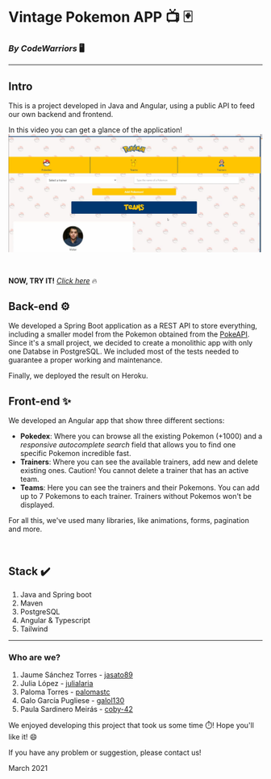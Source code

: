 # Vintage Pokemon APP 📺 🃏
### *By CodeWarriors* 🖥️

---

## Intro
This is a project developed in Java and Angular, using a public API to feed our own backend and frontend.

In this video you can get a glance of the application!
<br>
[![Video](Resources/thumbnail.JPG)](https://www.youtube.com/watch?v=iyJXKuRIe6A)






<br>

**NOW, TRY IT!**     [*Click here*](https://pokedexcodewarriors.web.app/) 🔥

## Back-end ⚙️
We developed a Spring Boot application as a REST API to store everything, including a smaller model from the Pokemon obtained from the [PokeAPI](https://pokeapi.co/).
Since it's a small project, we decided to create a monolithic app with only one Databse in PostgreSQL.
We included most of the tests needed to guarantee a proper working and maintenance.

Finally, we deployed the result on Heroku.
<br>

## Front-end ✨
We developed an Angular app that show three different sections: 
* **Pokedex**: Where you can browse all the existing Pokemon (+1000) and a *responsive autocomplete search* field that allows you to find one specific Pokemon incredible fast. 
* **Trainers**: Where you can see the available trainers, add new and delete existing ones. Caution! You cannot delete a trainer that has an active team.
* **Teams**: Here you can see the trainers and their Pokemons. You can add up to 7 Pokemons to each trainer. Trainers without Pokemos won't be displayed.

For all this, we've used many libraries, like animations, forms, pagination and more.

<br>


## Stack ✔️
1. Java and Spring boot
1. Maven
1. PostgreSQL
1. Angular & Typescript
1. Tailwind

---

### Who are we?
1. Jaume Sánchez Torres - [jasato89](https://github.com/jasato89/)
2. Julia López - [julialaria](https://github.com/julialaria/)
3. Paloma Torres - [palomastc](https://github.com/palomastc)
4. Galo García Pugliese - [galol130](https://github.com/galol130)
5. Paula Sardinero Meirás - [coby-42](https://github.com/coby-42)

We enjoyed developing this project that took us some time ⏱️! Hope you'll like it! 😄

If you have any problem or suggestion, please contact us!

March 2021
